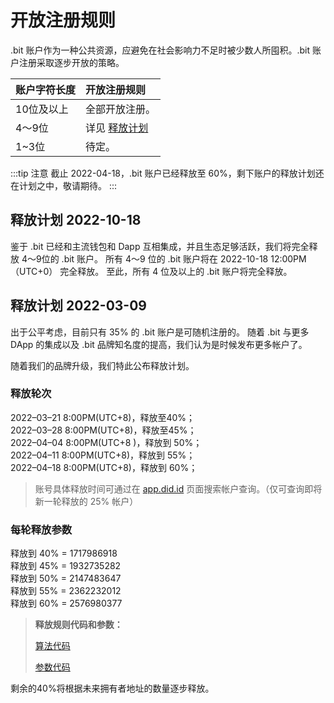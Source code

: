 # 开放注册规则

.bit 账户作为一种公共资源，应避免在社会影响力不足时被少数人所囤积。.bit 账户注册采取逐步开放的策略。

| 账户字符长度  | 开放注册规则           |
|:--------|:-----------------|
| 10位及以上  | 全部开放注册。          |
| 4～9位    | 详见 [释放计划](#释放计划) |
| 1~3位    | 待定。              |

:::tip 注意
截止 2022-04-18，.bit 账户已经释放至 60%，剩下账户的释放计划还在计划之中，敬请期待。
:::

## 释放计划 2022-10-18
鉴于 .bit 已经和主流钱包和 Dapp 互相集成，并且生态足够活跃，我们将完全释放 4～9位的 .bit 账户。
所有 4～9 位的 .bit 账户将在 2022-10-18 12:00PM（UTC+0） 完全释放。
至此，所有 4 位及以上的 .bit 账户将完全释放。

## 释放计划 2022-03-09

出于公平考虑，目前只有 35% 的 .bit 账户是可随机注册的。
随着 .bit 与更多 DApp 的集成以及 .bit 品牌知名度的提高，我们认为是时候发布更多帐户了。

随着我们的品牌升级，我们特此公布释放计划。

### 释放轮次
2022–03–21 8:00PM(UTC+8)，释放至40%；  
2022–03–28 8:00PM(UTC+8)，释放至45%；  
2022–04–04 8:00PM(UTC+8 )，释放到 50%；  
2022–04–11 8:00PM(UTC+8)，释放到 55%；  
2022–04–18 8:00PM(UTC+8)，释放到 60%；  

> 账号具体释放时间可通过在 [app.did.id](https://app.did.id) 页面搜索帐户查询。（仅可查询即将新一轮释放的 25% 帐户）

### 每轮释放参数
释放到 40% = 1717986918  
释放到 45% = 1932735282  
释放到 50% = 2147483647  
释放到 55% = 2362232012  
释放到 60% = 2576980377  


> **释放规则代码和参数：**
> 
> [算法代码](https://github.com/dotbitHQ/das-contracts/blob/7717330047772f51855d79bd67b77dede34d0bf8/contracts/pre-account-cell-type/src/entry.rs#L597-L630)
> 
> [参数代码](https://github.com/dotbitHQ/das-contracts/blob/7717330047772f51855d79bd67b77dede34d0bf8/contracts/pre-account-cell-type/src/entry.rs#L607)

剩余的40%将根据未来拥有者地址的数量逐步释放。